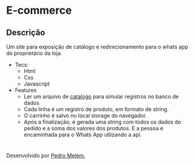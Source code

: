 # E-commerce
## Descrição
Um site para exposição de catálogo e redirecionamento para o whats app do proprietário da loja.
- Tecs:
    - Html
    - Css
    - Javascript
- Features
  - Ler um arquivo de [catalogo](seeds/catalogo.txt) para simular registros no banco de dados
  - Cada linha é um registro de produto, em formato de string.
  - O carrinho é salvo no local storage do navegador.
  - Após a finalização, é gerada uma string com todos os dados do pedido e a soma dos valores dos produtos. E a pessoa é encaminhada para o Whats App utlizando a api.

#
Desenvolvido por [Pedro Melém.](https://mrmelem.github.io/site-portfolio)

